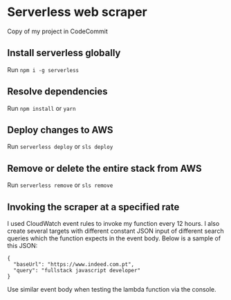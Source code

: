 # Serverless web scraper
Copy of my project in CodeCommit 

## Install serverless globally
Run `npm i -g serverless`

## Resolve dependencies
Run `npm install` or `yarn` 

## Deploy changes to AWS 
Run `serverless deploy` or `sls deploy`

## Remove or delete the entire stack from AWS 
Run `serverless remove` or `sls remove`

## Invoking the scraper at a specified rate
I used CloudWatch event rules to invoke my function every 12 hours. I also create several targets with different constant JSON input of different search queries which the function expects in the event body. Below is a sample of this JSON:

```
{
  "baseUrl": "https://www.indeed.com.pt",
  "query": "fullstack javascript developer"
}
```
Use similar event body when testing the lambda function via the console.
